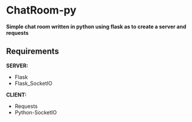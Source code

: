 # ChatRoom-py

**Simple chat room written in python using flask as to create a server and requests**

## Requirements

**SERVER:**
- Flask
- Flask_SocketIO

**CLIENT:**
- Requests
- Python-SocketIO

<p align=center><bWork in progress</b>
